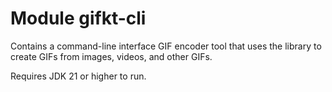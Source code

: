 # Module gifkt-cli

Contains a command-line interface GIF encoder tool that uses the library to create GIFs from images, videos, and other
GIFs.

Requires JDK 21 or higher to run.
